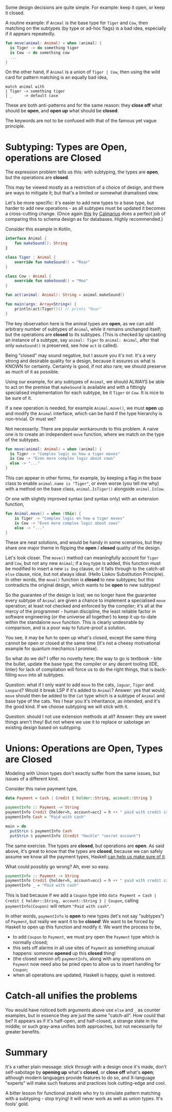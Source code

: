 Some design decisions are quite simple. For example: keep it open, or keep it closed.

A routine example: if `Animal` is the base type for `Tiger` and `Cow`, then matching on the subtypes (by type or ad-hoc flags) is a bad idea, especially if it appears repeatedly.

```Kotlin
fun move(animal: Animal) = when (animal) {
  is Tiger -> do something tiger
  is Cow -> do something cow
  ...
}
```

On the other hand, if `Animal` is a union of `Tiger | Cow`, then using the wild card for pattern matching is an equally bad idea,

```F#
match animal with
| Tiger -> something tiger
| _     -> default case 

```

These are both anti-patterns and for the same reason: they **close off** what should be **open**, and **open up** what should be **closed**.

The keywords are not to be confused with that of the famous yet vague principle.

# Subtyping: Types are Open, operations are Closed

The expression problem tells us this: with subtyping, the types are **open**, but the operations are **closed**.

This may be viewed mostly as a restriction of a choice of design, and there are ways to mitigate it; but that's a limited or somewhat dramatised view.

Let's be more specific: it's easier to add new types to a base type, but harder to add new operations - as all subtypes must be updated it becomes a cross-cutting change. (Once again [this](https://stackoverflow.com/a/22180495/4687081) by [Calmarius](https://stackoverflow.com/users/58805/calmarius) does a perfect job of comparing this to schema design as for databases. Highly recommended.)

Consider this example in Kotlin,

```Kotlin
interface Animal {
    fun makeSound(): String
}

class Tiger : Animal {
    override fun makeSound() = "Roar"
}

class Cow : Animal {
    override fun makeSound() = "Moo"
}

fun act(animal: Animal): String = animal.makeSound()

fun main(args: Array<String>) {
    println(act(Tiger())) // prints "Roar"
}
```

The key observation here is the animal types are **open**, as we can add arbitrary number of subtypes of `Animal`, while it remains unchanged itself; but the operations are **closed** to its subtypes. (This is checked by upcasting an instance of a subtype, say `animal: Tiger` to `animal: Animal`, after that only `makeSound()` is preserved, see how `act` is called).

Being "closed" may sound negative, but I assure you it's not. It's a very strong and desirable quality for a design, because it assures us what is KNOWN for certainty. Certainty is good, if not also rare; we should preserve as much of it as possible.

Using our example, for any subtypes of `Animal`, we should ALWAYS be able to act on the premise that `makeSound` is available and with a fittingly specialised implementation for each subtype, be it `Tiger` or `Cow`. It is nice to be sure of it.

If a new operation is needed, for example `Animal.move()`, we must **open** up and modify the `Animal` interface, which can be hard if the type hierarchy is non-trivial. Or must we?

Not necessarily. There are popular workarounds to this problem. A naive one is to create an independent `move` function, where we match on the type of the subtypes.

```Kotlin
fun move(animal: Animal) = when (animal) {
  is Tiger -> "Complex logic on how a tiger moves"
  is Cow -> "Even more complex logic about cows"
  else -> "..."
}
```

This can appear in other forms, for example, by keeping a flag in the base class to enable `animal.name is "Tiger"`, or even worse (you tell me why) with a method on the base class, `animal.IsTiger()` alongside `animal.IsCow`.

Or one with slightly improved syntax (and syntax only) with an extension function,

```Kotlin
fun Animal.move() = when (this) {
    is Tiger -> "Complex logic on how a tiger moves"
    is Cow -> "Even more complex logic about cows"
    else -> "..."
}
```

These are neat solutions, and would be handy in some scenarios, but they share one major theme in flipping the **open** / **closed** quality of the design. 

Let's look closer. The `move()` method can meaningfully account for `Tiger` and `Cow`, but not any new `Animal`; if a `Dog` type is added, this function must be modified to insert a new `is Dog` clause, or it falls through to the catch-all `else` clause, nice, but not always ideal. (Hello Liskov Substitution Principle). In other words, the `move()` function is **closed** to new subtypes; but this contradicts the original design, which wants to be **open** to new subtypes! 

So the guarantee of the design is lost; we no longer have the guarantee every subtype of `Animal` are given a chance to implement a specialised `move` operation; at least not checked and enforced by the compiler; it's all at the mercy of the programmer - human discipline, the least reliable factor in software engineering (or the universe all together) to keep it up-to-date within the standalone `move` function. This is clearly undesirable by comparison, and is a poor way to future-proof a solution.

You see, it may be fun to open up what's closed, except the same thing cannot be open or closed at the same time (it's not a cheesy motivational example for quantum mechanics I promise).

So what do we do? I offer no novelty here; the way to go is textbook - bite the bullet, update the base type; the compiler or any decent tooling (IDE, linter) for lack of compilation will force us to do the right things, that is back-filling `move` into all subtypes.

Question: what if I only want to add `move` to the cats, `Jaguar`, `Tiger` and `Leopard`? Would it break LSP if it's added to `Animal`?
Answer: yes that would; `move` should then be added to the `Cat` type which is a subtype of `Animal` and base type of the cats. Yes I hear you it's inheritance, as intended, and it's the good kind. If we choose subtyping we will stick with it.

Question: should I not use extension methods at all?
Answer: they are sweet things aren't they! But not where we use it to replace or sabotage an existing design based on subtyping.

# Unions: Operations are Open, Types are Closed

Modeling with Union types don't exactly suffer from the same issues, but issues of a different kind.

Consider this naive payment type,

```Haskell
data Payment = Cash | Credit { holder::String, account::String }

paymentInfo :: Payment -> String
paymentInfo Credit {holder=h, account=acc} = h ++ " paid with credit card"
paymentInfo Cash = "Paid with cash"

main = do
  putStrLn $ paymentInfo Cash
  putStrLn $ paymentInfo (Credit "Hackle" "secret account")
```

The same exercise. The types are **closed**, but operations are **open**. As said above, it's great to know that the types are **closed**, because we can safely assume we know all the payment types, Haskell [can help us make sure of it](https://stackoverflow.com/a/31866408/4687081). 

What could possibly go wrong? Ah, ever so easy.

```Haskell
paymentInfo :: Payment -> String
paymentInfo Credit {holder=h, account=acc} = h ++ " paid with credit card"
paymentInfo _ = "Paid with cash"
```

This is bad because if we add a `Coupon` type into `data Payment = Cash | Credit { holder::String, account::String } | Coupon`, calling `paymentInfo(Coupon)` will return `"Paid with cash"`.

In other words, `paymentInfo` is **open** to new types (let's not say "subtypes") of `Payment`, but really we want it to be **closed**! We want to be forced by Haskell to open up this function and modify it. We want the process to be,

* to add `Coupon` to `Payment`,  we must pry open the `Payment` type which is normally closed; 
* this sets off alarms in all use sites of `Payment` as something unusual happens: someone **opened** up this **closed** thing!
* (the closed version of) `paymentInfo`, along with any operations on `Payment` now need also be pried open to allow us to insert handling for `Coupon`;
* when all operations are updated, Haskell is happy, quiet is restored.

# Catch-all unifies the problems

You would have noticed both arguments above use `else` and `_` as counter examples, but in essence they are just the same "catch-all". How could that be? It appears as if it's half-open, and half-closed, a strange state in the middle; or such gray-area unifies both approaches, but not necessarily for greater benefits.

# Summary

It's a rather plain message: stick through with a design once it's made, don't self-sabotage by **opening up** what's **closed**, or **close off** what's **open**; although modern languages provide features to do so, and X-language "experts" will make such features and practices look cutting-edge and cool.

A bitter lesson for functional zealots who try to simulate pattern matching with a subtyping - stop trying! it will never work as well as union types. It's fools' gold.